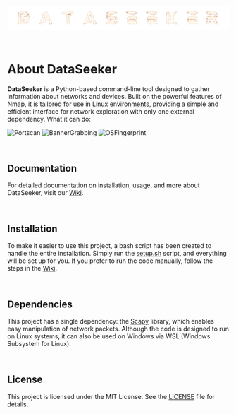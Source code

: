 <p align="center">
  <img src="assets/logo.png" alt="Logo do Projeto" width="800">
</p>

<br>

# About DataSeeker 
**DataSeeker** is a Python-based command-line tool designed to gather information about networks and devices. Built on the powerful features of Nmap, it is tailored for use in Linux environments, providing a simple and efficient interface for network exploration with only one external dependency. What it can do:

![Portscan](https://img.shields.io/badge/Port_scan-Ready_to_use-brightgreen?style=for-the-badge)
![BannerGrabbing](https://img.shields.io/badge/Banner_Grabbing-Ready_to_use-brightgreen?style=for-the-badge)
![OSFingerprint](https://img.shields.io/badge/OS_Fingerprint-Under_development-FF4500?style=for-the-badge)


<br>

## Documentation
For detailed documentation on installation, usage, and more about DataSeeker, visit our [Wiki](https://github.com/olivercalazans/DataSeeker/wiki).
  
<br>

## Installation
To make it easier to use this project, a bash script has been created to handle the entire installation. Simply run the [setup.sh](code/setup.sh) script, and everything will be set up for you. If you prefer to run the code manually, follow the steps in the [Wiki](https://github.com/olivercalazans/DataSeeker/wiki/Installation).

<br>

## Dependencies
This project has a single dependency: the [Scapy](https://scapy.net/) library, which enables easy manipulation of network packets. Although the code is designed to run on Linux systems, it can also be used on Windows via WSL (Windows Subsystem for Linux).

<br>

## License
This project is licensed under the MIT License. See the [LICENSE](LICENSE) file for details.


